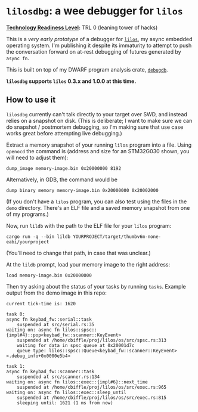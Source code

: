 # `lilosdbg`: a wee debugger for `lilos`

**[Technology Readiness Level]:** TRL 0 (leaning tower of hacks)

This is a _very early prototype_ of a debugger for [`lilos`], my async embedded
operating system. I'm publishing it despite its immaturity to attempt to push
the conversation forward on at-rest debugging of futures generated by `async
fn`.

This is built on top of my DWARF program analysis crate, [`debugdb`].

**`lilosdbg` supports `lilos` 0.3.x and 1.0.0 at this time.**

## How to use it

`lilosdbg` currently can't talk directly to your target over SWD, and instead
relies on a snapshot on disk. (This is deliberate; I want to make sure we can do
snapshot / postmortem debugging, so I'm making sure that use case works great
before attempting live debugging.)

Extract a memory snapshot of your running `lilos` program into a file. Using
`openocd` the command is (address and size for an STM32G030 shown, you will need
to adjust them):

```
dump_image memory-image.bin 0x20000000 8192
```

Alternatively, in GDB, the command would be

```
dump binary memory memory-image.bin 0x20000000 0x20002000
```

(If you don't have a `lilos` program, you can also test using the files in the
`demo` directory. There's an ELF file and a saved memory snapshot from one of my
programs.)

Now, run `lildb` with the path to the ELF file for your `lilos` program:

```
cargo run -q --bin lildb YOURPROJECT/target/thumbv6m-none-eabi/yourproject
```

(You'll need to change that path, in case that was unclear.)

At the `lildb` prompt, load your memory image to the right address:

```
load memory-image.bin 0x20000000
```

Then try asking about the status of your tasks by running `tasks`. Example
output from the demo image in this repo:

```
current tick-time is: 1620

task 0:
async fn keybad_fw::serial::task
    suspended at src/serial.rs:35
waiting on: async fn lilos::spsc::{impl#4}::pop<keybad_fw::scanner::KeyEvent>
    suspended at /home/cbiffle/proj/lilos/os/src/spsc.rs:313
    waiting for data in spsc queue at 0x20001d7c
    queue type: lilos::spsc::Queue<keybad_fw::scanner::KeyEvent> <.debug_info+0x0000e5b4>

task 1:
async fn keybad_fw::scanner::task
    suspended at src/scanner.rs:134
waiting on: async fn lilos::exec::{impl#6}::next_time
    suspended at /home/cbiffle/proj/lilos/os/src/exec.rs:965
waiting on: async fn lilos::exec::sleep_until
    suspended at /home/cbiffle/proj/lilos/os/src/exec.rs:815
    sleeping until: 1621 (1 ms from now)
```

[`lilos`]: https://github.com/cbiffle/lilos
[`debugdb`]: https://github.com/cbiffle/debugdb
[Technology Readiness Level]: https://en.wikipedia.org/wiki/Technology_readiness_level
